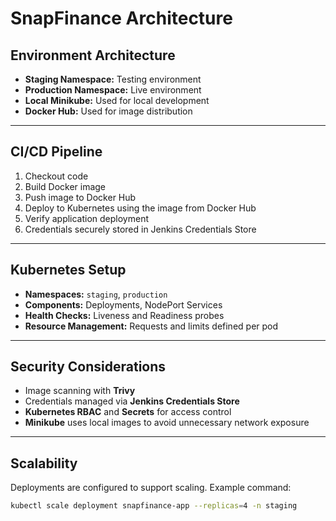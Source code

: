 # **SnapFinance Architecture**

## **Environment Architecture**

- **Staging Namespace:** Testing environment  
- **Production Namespace:** Live environment  
- **Local Minikube:** Used for local development  
- **Docker Hub:** Used for image distribution  

---

## **CI/CD Pipeline**

1. Checkout code  
2. Build Docker image  
3. Push image to Docker Hub  
4. Deploy to Kubernetes using the image from Docker Hub  
5. Verify application deployment  
6. Credentials securely stored in Jenkins Credentials Store  

---

## **Kubernetes Setup**

- **Namespaces:** `staging`, `production`  
- **Components:** Deployments, NodePort Services  
- **Health Checks:** Liveness and Readiness probes  
- **Resource Management:** Requests and limits defined per pod  

---

## **Security Considerations**

- Image scanning with **Trivy**  
- Credentials managed via **Jenkins Credentials Store**  
- **Kubernetes RBAC** and **Secrets** for access control  
- **Minikube** uses local images to avoid unnecessary network exposure  

---

## **Scalability**

Deployments are configured to support scaling. Example command:

```bash
kubectl scale deployment snapfinance-app --replicas=4 -n staging

